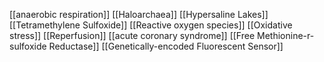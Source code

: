 [[anaerobic respiration]]
[[Haloarchaea]]
[[Hypersaline Lakes]]
[[Tetramethylene Sulfoxide]]
[[Reactive oxygen species]]
[[Oxidative stress]]
[[Reperfusion]]
[[acute coronary syndrome]]
[[Free Methionine-r-sulfoxide Reductase]]
[[Genetically-encoded Fluorescent Sensor]]
